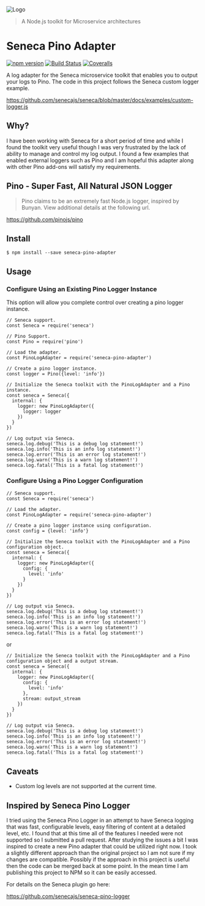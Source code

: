![Logo][]
> A Node.js toolkit for Microservice architectures

# Seneca Pino Adapter

[![npm version](https://badge.fury.io/js/seneca-pino-adapter.svg)](https://badge.fury.io/js/seneca-pino-adapter)
[![Build Status][travis-badge]][travis-url]
[![Coveralls][BadgeCoveralls]][Coveralls]

A log adapter for the Seneca microservice toolkit that enables you to output your logs to Pino.  The code in this 
project follows the Seneca custom logger example.

https://github.com/senecajs/seneca/blob/master/docs/examples/custom-logger.js


## Why?

I have been working with Seneca for a short period of time and while I found the toolkit very useful though I was very
frustrated by the lack of ability to manage and control my log output.  I found a few examples that enabled external
loggers such as Pino and I am hopeful this adapter along with other Pino add-ons will satisfy my requirements. 


## Pino - Super Fast, All Natural JSON Logger

> Pino claims to be an extremely fast Node.js logger, inspired by Bunyan.  View additional details at the following url.
     
https://github.com/pinojs/pino


## Install

    $ npm install --save seneca-pino-adapter



## Usage

### Configure Using an Existing Pino Logger Instance

This option will allow you complete control over creating a pino logger instance.

    // Seneca support.
    const Seneca = require('seneca')
    
    // Pino Support.
    const Pino = require('pino')
    
    // Load the adapter.
    const PinoLogAdapter = require('seneca-pino-adapter')
    
    // Create a pino logger instance.
    const logger = Pino({level: 'info'})
    
    // Initialize the Seneca toolkit with the PinoLogAdapter and a Pino instance.
    const seneca = Seneca({
      internal: {
        logger: new PinoLogAdapter({
          logger: logger
        })
      }
    })
    
    // Log output via Seneca.
    seneca.log.debug('This is a debug log statement!')
    seneca.log.info('This is an info log statement!')
    seneca.log.error('This is an error log statement!')
    seneca.log.warn('This is a warn log statement!')
    seneca.log.fatal('This is a fatal log statement!')
    

### Configure Using a Pino Logger Configuration

    // Seneca support.
    const Seneca = require('seneca')
    
    // Load the adapter.
    const PinoLogAdapter = require('seneca-pino-adapter')
    
    // Create a pino logger instance using configuration.
    const config = {level: 'info'}
    
    // Initialize the Seneca toolkit with the PinoLogAdapter and a Pino configuration object.
    const seneca = Seneca({
      internal: {
        logger: new PinoLogAdapter({
          config: {
            level: 'info'
          }
        })
      }
    })
    
    // Log output via Seneca.
    seneca.log.debug('This is a debug log statement!')
    seneca.log.info('This is an info log statement!')
    seneca.log.error('This is an error log statement!')
    seneca.log.warn('This is a warn log statement!')
    seneca.log.fatal('This is a fatal log statement!')
    

or 

    // Initialize the Seneca toolkit with the PinoLogAdapter and a Pino configuration object and a output stream.
    const seneca = Seneca({
      internal: {
        logger: new PinoLogAdapter({
          config: {
            level: 'info'
          },
          stream: output_stream
        })
      }
    })
    
    // Log output via Seneca.
    seneca.log.debug('This is a debug log statement!')
    seneca.log.info('This is an info log statement!')
    seneca.log.error('This is an error log statement!')
    seneca.log.warn('This is a warn log statement!')
    seneca.log.fatal('This is a fatal log statement!')
    

## Caveats

- Custom log levels are not supported at the current time.


## Inspired by Seneca Pino Logger

I tried using the Seneca Pino Logger in an attempt to have Seneca logging that was fast, configurable levels, easy 
filtering of content at a detailed level, etc.  I found that at this time all of the features I needed were not 
supported so I submitted a pull request.  After studying the issues a bit I was inspired to create a new Pino adapter
that could be utilized right now.  I took a slightly different approach than the original project so I am not sure if
my changes are compatible.  Possibly if the approach in this project is useful then the code can be merged back at some
point.  In the mean time I am publishing this project to NPM so it can be easily accessed.

For details on the Seneca plugin go here:

https://github.com/senecajs/seneca-pino-logger


[Logo]: https://camo.githubusercontent.com/4a0178ff2abf26f9214d4d98bc23eec356ced357/687474703a2f2f73656e6563616a732e6f72672f66696c65732f6173736574732f73656e6563612d6c6f676f2e706e67
[npm-url]: https://npmjs.com/package/seneca-pino-adapter
[npm-badge]: https://badge.fury.io/js/seneca-pino-adapter.svg
[travis-badge]: https://api.travis-ci.org/blueshirts/seneca-pino-adapter.svg
[travis-url]: https://travis-ci.org/blueshirts/seneca-pino-adapter
[BadgeCoveralls]: https://coveralls.io/repos/blueshirts/seneca-pino-adapter/badge.svg?branch=senecamaster&service=github
[Coveralls]: https://coveralls.io/github/blueshirts/seneca-pino-adapter?branch=master

